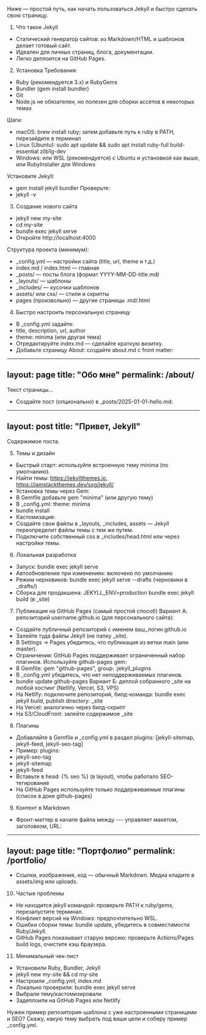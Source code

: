 
Ниже — простой путь, как начать пользоваться Jekyll и быстро сделать свою страницу.

1) Что такое Jekyll
- Статический генератор сайтов: из Markdown/HTML и шаблонов делает готовый сайт.
- Идеален для личных страниц, блога, документации.
- Легко деплоится на GitHub Pages.

2) Установка
Требования:
- Ruby (рекомендуется 3.x) и RubyGems
- Bundler (gem install bundler)
- Git
- Node.js не обязателен, но полезен для сборки ассетов в некоторых темах

Шаги:
- macOS: brew install ruby; затем добавьте путь к ruby в PATH, перезайдите в терминал
- Linux (Ubuntu): sudo apt update && sudo apt install ruby-full build-essential zlib1g-dev
- Windows: или WSL (рекомендуется) с Ubuntu и установкой как выше, или RubyInstaller для Windows

Установите Jekyll:
- gem install jekyll bundler
Проверьте:
- jekyll -v

3) Создание нового сайта
- jekyll new my-site
- cd my-site
- bundle exec jekyll serve
- Откройте http://localhost:4000

Структура проекта (минимум):
- _config.yml — настройки сайта (title, url, theme и т.д.)
- index.md / index.html — главная
- _posts/ — посты блога (формат YYYY-MM-DD-title.md)
- _layouts/ — шаблоны
- _includes/ — кусочки шаблонов
- assets/ или css/ — стили и скрипты
- pages (произвольно) — другие страницы .md/.html

4) Быстро настроить персональную страницу
- В _config.yml задайте:
- title, description, url, author
- theme: minima (или другая тема)
- Отредактируйте index.md — сделайте краткую визитку.
- Добавьте страницу About: создайте about.md с front matter:
---
layout: page
title: "Обо мне"
permalink: /about/
---
Текст страницы...
- Создайте пост (опционально) в _posts/2025-01-01-hello.md:
---
layout: post
title: "Привет, Jekyll"
---
Содержимое поста.

5) Темы и дизайн
- Быстрый старт: используйте встроенную тему minima (по умолчанию).
- Найти темы: https://jekyllthemes.io, https://jamstackthemes.dev/ssg/jekyll/
- Установка темы через Gem:
- В Gemfile добавьте gem "minima" (или другую тему)
- В _config.yml: theme: minima
- bundle install
- Кастомизация:
- Создайте свои файлы в _layouts, _includes, assets — Jekyll переопределит файлы темы с тем же путем.
- Подключите собственный css в _includes/head.html или через настройки темы.

6) Локальная разработка
- Запуск: bundle exec jekyll serve
- Автообновление при изменениях: включено по умолчанию
- Режим черновиков: bundle exec jekyll serve --drafts (черновики в _drafts/)
- Сборка для продакшена: JEKYLL_ENV=production bundle exec jekyll build (в _site)

7) Публикация на GitHub Pages (самый простой способ)
Вариант А: репозиторий username.github.io (для персонального сайта):
- Создайте публичный репозиторий с именем ваш_логин.github.io
- Залейте туда файлы Jekyll (не папку _site).
- В Settings → Pages убедитесь, что публикация из ветки main (или master).
- Ограничения: GitHub Pages поддерживает ограниченный набор плагинов. Используйте github-pages gem:
- В Gemfile:
gem "github-pages", group: :jekyll_plugins
- В _config.yml убедитесь, что нет неподдерживаемых плагинов.
- bundle update github-pages
Вариант Б: деплой собранного _site на любой хостинг (Netlify, Vercel, S3, VPS)
- На Netlify: подключите репозиторий, билд-команда: bundle exec jekyll build, publish directory: _site
- На Vercel: аналогично через билд-скрипт
- На S3/CloudFront: залейте содержимое _site

8) Плагины
- Добавляйте в Gemfile и _config.yml в раздел plugins: [jekyll-sitemap, jekyll-feed, jekyll-seo-tag]
- Пример:
plugins:
- jekyll-seo-tag
- jekyll-sitemap
- jekyll-feed
- Вставьте в head: {% seo %} (в layout), чтобы работало SEO-тегирование
- На GitHub Pages используйте только поддерживаемые плагины (список в доке github-pages)

9) Контент в Markdown
- Фронт-маттер в начале файла между --- управляет макетом, заголовком, URL:
---
layout: page
title: "Портфолио"
permalink: /portfolio/
---
- Ссылки, изображения, код — обычный Markdown. Медиа кладите в assets/img или uploads.

10) Частые проблемы
- Не находится jekyll командой: проверьте PATH к ruby/gems, перезапустите терминал.
- Конфликт версий на Windows: предпочтительно WSL.
- Ошибки сборки темы: bundle update, убедитесь в совместимости Ruby/Jekyll.
- GitHub Pages показывает старую версию: проверьте Actions/Pages build logs, очистите кэш браузера.

11) Минимальный чек-лист
- Установили Ruby, Bundler, Jekyll
- jekyll new my-site && cd my-site
- Настроили _config.yml, index.md
- Локально проверили: bundle exec jekyll serve
- Выбрали тему/кастомизировали
- Задеплоили на GitHub Pages или Netlify

Нужен пример репозитория-шаблона с уже настроенными страницами и SEO? Скажу, какую тему выбрать под ваши цели и соберу пример _config.yml.

